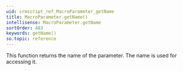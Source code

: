 ```yaml
---
uid: crmscript_ref_MacroParameter_getName
title: MacroParameter.getName()
intellisense: MacroParameter.getName
sortOrder: 483
keywords: getName()
so.topic: reference
---
```


This function returns the name of the parameter. The name is used for accessing it.


